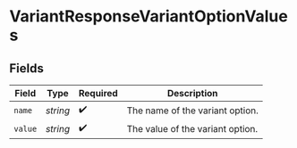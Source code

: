 # VariantResponseVariantOptionValues


## Fields

| Field                            | Type                             | Required                         | Description                      |
| -------------------------------- | -------------------------------- | -------------------------------- | -------------------------------- |
| `name`                           | *string*                         | :heavy_check_mark:               | The name of the variant option.  |
| `value`                          | *string*                         | :heavy_check_mark:               | The value of the variant option. |
